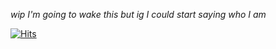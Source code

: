 *wip I'm going to wake this but ig I could start saying who I am*


[![Hits](https://hits.seeyoufarm.com/api/count/incr/badge.svg?url=https%3A%2F%2Fgithub.com%2Fgjbae1212%2Fhit-counter&count_bg=%23EC79A6&title_bg=%23555555&icon=&icon_color=%23F3F3F3&title=you+spy+on+ms&edge_flat=false)](https://hits.seeyoufarm.com)
